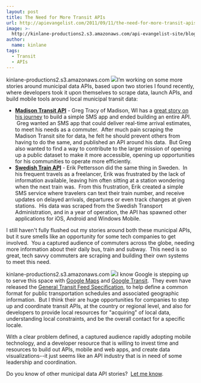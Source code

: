 ```yaml
---
layout: post
title: The Need for More Transit APIs
url: http://apievangelist.com/2011/09/11/the-need-for-more-transit-apis/
image: >-
  http://kinlane-productions2.s3.amazonaws.com/api-evangelist-site/blog/transit-1.jpg
author:
  name: kinlane
tags:
  - Transit
  - APIs
---
```

kinlane-productions2.s3.amazonaws.com ![](http://kinlane-productions.s3.amazonaws.com/api-evangelist/public-transit/transit-1.jpg)I’m working on some more stories around municipal data APIs, based upon two stories I found recently, where developers took it upon themselves to scrape data, launch APIs, and build mobile tools around local municipal transit data:

*   **[Madison Transit API](http://www.smsmybus.com/api/ "Madison Transit API")** - Greg Tracy of Madison, WI has a [great story on his journey](http://www.gregtracy.com/56599543 "great story on his journey") to build a simple SMS app and ended building an entire API.  Greg wanted an SMS app that could deliver real-time arrival estimates, to meet his needs as a commuter.  After much pain scraping the Madison Transit site for data, he felt he should prevent others from having to do the same, and published an API around his data.  But Greg also wanted to find a way to contribute to the larger mission of opening up a public dataset to make it more accessible, opening up opportunities for his communities to operate more efficiently.
*   **[Swedish Train API](http://tagtider.net/api/ "Swedish Train API")** - Erik Pettersson did the same thing in Sweden.  In his frequent travels as a freelancer, Erik was frustrated by the lack of information available, leaving him often sitting at a station wondering when the next train was.  From this frustration, Erik created a simple SMS service where travelers can text their train number, and receive updates on delayed arrivals, departures or even track changes at given stations.  His data was scraped from the Swedish Transport Administration, and in a year of operation, the API has spawned other applications for iOS, Android and Windows Mobile.  

I still haven't fully flushed out my stories around both these municipal APIs, but it sure smells like an opportunity for some tech companies to get involved.  You a captured audience of commuters across the globe, needing more information about their daily bus, train and subway.  This need is so great, tech savvy commuters are scraping and building their own systems to meet this need.    
  
kinlane-productions2.s3.amazonaws.com ![](http://kinlane-productions.s3.amazonaws.com/api-evangelist/public-transit/transit-2.jpg)I know Google is stepping up to serve this space with [Google Maps](http://code.google.com/apis/maps/index.html "Google Maps API") and [Google Transit](http://www.google.com/intl/en/landing/transit/#mdy "Google Transit").  They even have released the [General Transit Feed Specification](http://code.google.com/transit/spec/transit_feed_specification.html "Google Transit Feed Specification"), to help define a common format for public transportation schedules and associated geographic information.  But I think their are huge opportunities for companies to step up and coordinate transit APIs, at the country or regional level, and also for developers to provide local resources for "acquiring" of local data, understanding local constraints, and be the overall contact for a specific locale.  
  
With a clear problem defined, a captured audience rapidly adopting mobile technology, and a developer resource that is willing to invest time and resources to build out APIs, mobile and web apps, and create data visualizations--it just seems like an API industry that is in need of some leadership and coordination.  
  
Do you know of other municipal data API stories?  [Let me know](/contact.php "Let Me Know").